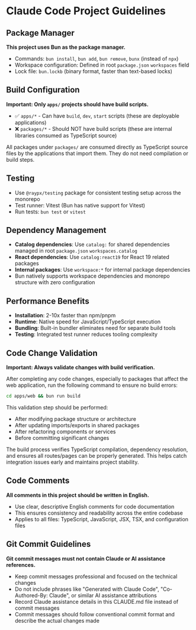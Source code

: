 # Claude Code Project Guidelines

## Package Manager

**This project uses Bun as the package manager.**

- Commands: `bun install`, `bun add`, `bun remove`, `bunx` (instead of `npx`)
- Workspace configuration: Defined in root `package.json` `workspaces` field
- Lock file: `bun.lockb` (binary format, faster than text-based locks)

## Build Configuration

**Important: Only `apps/` projects should have build scripts.**

- ✅ `apps/*` - Can have `build`, `dev`, `start` scripts (these are deployable applications)
- ❌ `packages/*` - Should NOT have build scripts (these are internal libraries consumed as TypeScript source)

All packages under `packages/` are consumed directly as TypeScript source files by the applications that import them. They do not need compilation or build steps.

## Testing

- Use `@raypx/testing` package for consistent testing setup across the monorepo
- Test runner: Vitest (Bun has native support for Vitest)
- Run tests: `bun test` or `vitest`

## Dependency Management

- **Catalog dependencies**: Use `catalog:` for shared dependencies managed in root `package.json` `workspaces.catalog`
- **React dependencies**: Use `catalog:react19` for React 19 related packages
- **Internal packages**: Use `workspace:*` for internal package dependencies
- Bun natively supports workspace dependencies and monorepo structure with zero configuration

## Performance Benefits

- **Installation**: 2-10x faster than npm/pnpm
- **Runtime**: Native speed for JavaScript/TypeScript execution
- **Bundling**: Built-in bundler eliminates need for separate build tools
- **Testing**: Integrated test runner reduces tooling complexity

## Code Change Validation

**Important: Always validate changes with build verification.**

After completing any code changes, especially to packages that affect the web application, run the following command to ensure no build errors:

```bash
cd apps/web && bun run build
```

This validation step should be performed:
- After modifying package structure or architecture
- After updating imports/exports in shared packages
- After refactoring components or services
- Before committing significant changes

The build process verifies TypeScript compilation, dependency resolution, and ensures all routes/pages can be properly generated. This helps catch integration issues early and maintains project stability.

## Code Comments

**All comments in this project should be written in English.**

- Use clear, descriptive English comments for code documentation
- This ensures consistency and readability across the entire codebase
- Applies to all files: TypeScript, JavaScript, JSX, TSX, and configuration files

## Git Commit Guidelines

**Git commit messages must not contain Claude or AI assistance references.**

- Keep commit messages professional and focused on the technical changes
- Do not include phrases like "Generated with Claude Code", "Co-Authored-By: Claude", or similar AI assistance attributions
- Record Claude assistance details in this CLAUDE.md file instead of commit messages
- Commit messages should follow conventional commit format and describe the actual changes made
